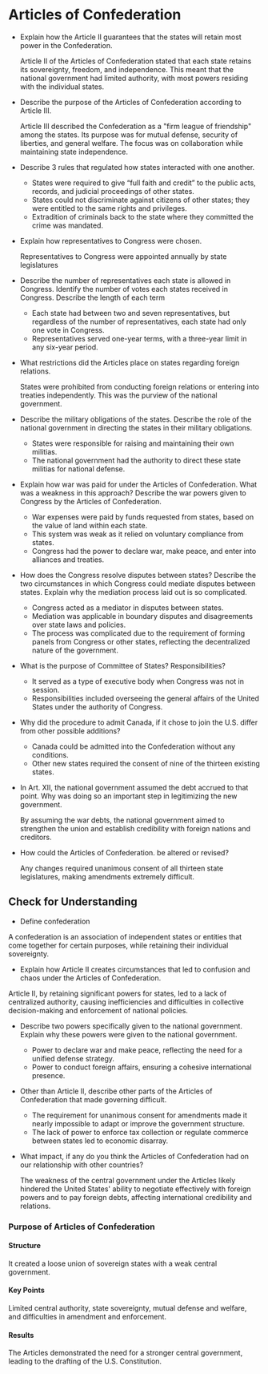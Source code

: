 # Articles of Confederation

- Explain how the Article II guarantees that the states will retain most power in the Confederation.

    Article II of the Articles of Confederation stated that each state retains its sovereignty, freedom, and independence. This meant that the national government had limited authority, with most powers residing with the individual states.

- Describe the purpose of the Articles of Confederation according to Article III.

    Article III described the Confederation as a "firm league of friendship" among the states. Its purpose was for mutual defense, security of liberties, and general welfare. The focus was on collaboration while maintaining state independence.

- Describe 3 rules that regulated how states interacted with one another.

    - States were required to give “full faith and credit” to the public acts, records, and judicial proceedings of other states.
    - States could not discriminate against citizens of other states; they were entitled to the same rights and privileges.
    - Extradition of criminals back to the state where they committed the crime was mandated.

- Explain how representatives to Congress were chosen.

    Representatives to Congress were appointed annually by state legislatures

- Describe the number of representatives each state is allowed in Congress. Identify the number of votes each states received in Congress. Describe the length of each term

    - Each state had between two and seven representatives, but regardless of the number of representatives, each state had only one vote in Congress.
    - Representatives served one-year terms, with a three-year limit in any six-year period.

- What restrictions did the Articles place on states regarding foreign relations.

    States were prohibited from conducting foreign relations or entering into treaties independently. This was the purview of the national government.

- Describe the military obligations of the states. Describe the role of the national government in directing the states in their military obligations.

    - States were responsible for raising and maintaining their own militias.
    - The national government had the authority to direct these state militias for national defense.

- Explain how war was paid for under the Articles of Confederation. What was a weakness in this approach? Describe the war powers given to Congress by the Articles of Confederation.

    - War expenses were paid by funds requested from states, based on the value of land within each state.
    - This system was weak as it relied on voluntary compliance from states.
    - Congress had the power to declare war, make peace, and enter into alliances and treaties.

- How does the Congress resolve disputes between states? Describe the two circumstances in which Congress could mediate disputes between states. Explain why the mediation process laid out is so complicated.

    - Congress acted as a mediator in disputes between states.
    - Mediation was applicable in boundary disputes and disagreements over state laws and policies.
    - The process was complicated due to the requirement of forming panels from Congress or other states, reflecting the decentralized nature of the government.

- What is the purpose of Committee of States? Responsibilities?

    - It served as a type of executive body when Congress was not in session. 
    - Responsibilities included overseeing the general affairs of the United States under the authority of Congress.

- Why did the procedure to admit Canada, if it chose to join the U.S. differ from other possible additions?

    - Canada could be admitted into the Confederation without any conditions.
    - Other new states required the consent of nine of the thirteen existing states.

- In Art. XII, the national government assumed the debt accrued to that point. Why was doing so an important step in legitimizing the new government.

    By assuming the war debts, the national government aimed to strengthen the union and establish credibility with foreign nations and creditors.

- How could the Articles of Confederation. be altered or revised?

    Any changes required unanimous consent of all thirteen state legislatures, making amendments extremely difficult.

## Check for Understanding
- Define confederation

A confederation is an association of independent states or entities that come together for certain purposes, while retaining their individual sovereignty.

- Explain how Article II creates circumstances that led to confusion and chaos under the Articles of Confederation.

Article II, by retaining significant powers for states, led to a lack of centralized authority, causing inefficiencies and difficulties in collective decision-making and enforcement of national policies.

- Describe two powers specifically given to the national government. Explain why these powers were given to the national government.

    - Power to declare war and make peace, reflecting the need for a unified defense strategy.
    - Power to conduct foreign affairs, ensuring a cohesive international presence.

- Other than Article II, describe other parts of the Articles of Confederation that made governing difficult.

    - The requirement for unanimous consent for amendments made it nearly impossible to adapt or improve the government structure.
    - The lack of power to enforce tax collection or regulate commerce between states led to economic disarray.

- What impact, if any do you think the Articles of Confederation had on our relationship with other countries?

    The weakness of the central government under the Articles likely hindered the United States' ability to negotiate effectively with foreign powers and to pay foreign debts, affecting international credibility and relations.

### Purpose of Articles of Confederation
#### Structure

It created a loose union of sovereign states with a weak central government.

#### Key Points

Limited central authority, state sovereignty, mutual defense and welfare, and difficulties in amendment and enforcement.

#### Results

The Articles demonstrated the need for a stronger central government, leading to the drafting of the U.S. Constitution.